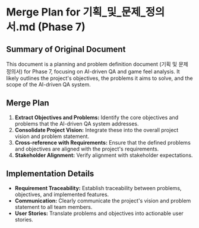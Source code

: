 # Merge Plan for 기획_및_문제_정의서.md (Phase 7)

## Summary of Original Document
This document is a planning and problem definition document (기획 및 문제 정의서) for Phase 7, focusing on AI-driven QA and game feel analysis. It likely outlines the project's objectives, the problems it aims to solve, and the scope of the AI-driven QA system.

## Merge Plan
1.  **Extract Objectives and Problems:** Identify the core objectives and problems that the AI-driven QA system addresses.
2.  **Consolidate Project Vision:** Integrate these into the overall project vision and problem statement.
3.  **Cross-reference with Requirements:** Ensure that the defined problems and objectives are aligned with the project's requirements.
4.  **Stakeholder Alignment:** Verify alignment with stakeholder expectations.

## Implementation Details
-   **Requirement Traceability:** Establish traceability between problems, objectives, and implemented features.
-   **Communication:** Clearly communicate the project's vision and problem statement to all team members.
-   **User Stories:** Translate problems and objectives into actionable user stories.
